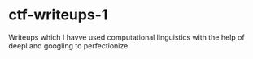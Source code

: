 # ctf-writeups-1

Writeups which I havve used computational linguistics with the help of deepl and googling to perfectionize. 
